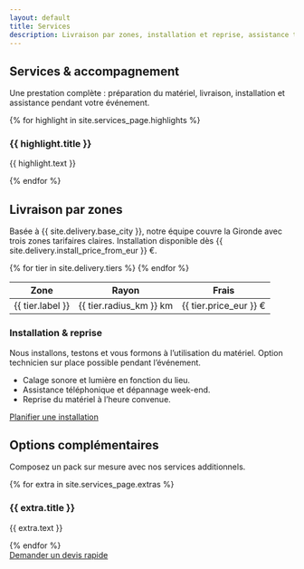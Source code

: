 ```yaml
---
layout: default
title: Services
description: Livraison par zones, installation et reprise, assistance technique. Location à la journée ou au week-end.
---
```


<section class="section">
  <div class="container">
    <div class="section-header">
      <h1>Services & accompagnement</h1>
      <p class="muted">Une prestation complète : préparation du matériel, livraison, installation et assistance pendant votre événement.</p>
    </div>
    <div class="feature-grid">
      {% for highlight in site.services_page.highlights %}
      <article class="feature-card">
        <h3>{{ highlight.title }}</h3>
        <p class="muted">{{ highlight.text }}</p>
      </article>
      {% endfor %}
    </div>
  </div>
</section>

<section class="section">
  <div class="container split-grid">
    <div>
      <div class="section-header">
        <h2>Livraison par zones</h2>
        <p class="muted">Basée à {{ site.delivery.base_city }}, notre équipe couvre la Gironde avec trois zones tarifaires claires. Installation disponible dès {{ site.delivery.install_price_from_eur }} €.</p>
      </div>
      <table>
        <thead>
          <tr>
            <th>Zone</th>
            <th>Rayon</th>
            <th>Frais</th>
          </tr>
        </thead>
        <tbody>
          {% for tier in site.delivery.tiers %}
          <tr>
            <td>{{ tier.label }}</td>
            <td>{{ tier.radius_km }} km</td>
            <td>{{ tier.price_eur }} €</td>
          </tr>
          {% endfor %}
        </tbody>
      </table>
    </div>
    <div class="note">
      <h3>Installation & reprise</h3>
      <p>Nous installons, testons et vous formons à l’utilisation du matériel. Option technicien sur place possible pendant l’événement.</p>
      <ul>
        <li>Calage sonore et lumière en fonction du lieu.</li>
        <li>Assistance téléphonique et dépannage week-end.</li>
        <li>Reprise du matériel à l’heure convenue.</li>
      </ul>
      <a class="button button--ghost" href="{{ site.forms.booking_google_form_url }}" target="_blank" rel="noopener">Planifier une installation</a>
    </div>
  </div>
</section>

<section class="section">
  <div class="container">
    <div class="section-header">
      <h2>Options complémentaires</h2>
      <p class="muted">Composez un pack sur mesure avec nos services additionnels.</p>
    </div>
    <div class="feature-grid">
      {% for extra in site.services_page.extras %}
      <article class="feature-card">
        <h3>{{ extra.title }}</h3>
        <p class="muted">{{ extra.text }}</p>
      </article>
      {% endfor %}
    </div>
    <div class="section-actions">
      <a class="button button--primary" href="{{ site.forms.booking_google_form_url }}" target="_blank" rel="noopener">Demander un devis rapide</a>
    </div>
  </div>
</section>
